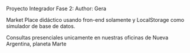 Proyecto Integrador Fase 2:
Author: Gera

Market Place didáctico usando fron-end solamente y LocalStorage como simulador de base de datos.

Consultas presenciales unicamente en nuestras oficinas de Nueva Argentina, planeta Marte
